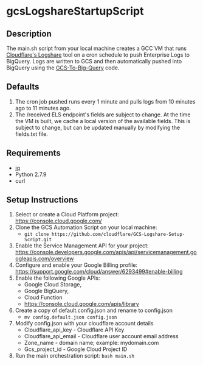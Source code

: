 # gcsLogshareStartupScript

## Description
The main.sh script from your local machine creates a GCC VM that runs [Cloudflare's Logshare](https://github.com/cloudflare/logshare) tool on a cron schedule to push Enterprise Logs to BigQuery. Logs are written to GCS and then automatically pushed into BigQuery using the [GCS-To-Big-Query](https://github.com/cloudflare/GCS-To-Big-Query) code.

## Defaults
1. The cron job pushed runs every 1 minute and pulls logs from 10 minutes ago to 11 minutes ago. 
2. The /received ELS endpoint's fields are subject to change. At the time the VM is built, we cache a local version of the available fields. This is subject to change, but can be updated manually by modifying the fields.txt file.

## Requirements
   * [jq](https://github.com/stedolan/jq)
   * Python 2.7.9
   * curl

## Setup Instructions

1. Select or create a Cloud Platform project:
https://console.cloud.google.com/
2. Clone the GCS Automation Script on your local machine: 
    * ``` git clone https://github.com/cloudflare/GCS-Logshare-Setup-Script.git ```
3. Enable the Service Management API for your project: https://console.developers.google.com/apis/api/servicemanagement.googleapis.com/overview
4. Configure and enable your Google Billing profile: https://support.google.com/cloud/answer/6293499#enable-billing  
5. Enable the following Google APIs: 
   * Google Cloud Storage,
   * Google BigQuery,
   * Cloud Function
   * https://console.cloud.google.com/apis/library
6. Create a copy of default.config.json and rename to config.json
   * ``` mv config.default.json config.json ```
7. Modify config.json with your cloudflare account details
   * Cloudflare_api_key  - Cloudflare API Key
   * Cloudflare_api_email - Cloudflare user account email address
   * Zone_name - domain name; example: mydomain.com
   * Gcs_project_id - Google Cloud Project ID
8. Run the main orchestration script: ``` bash main.sh ```
